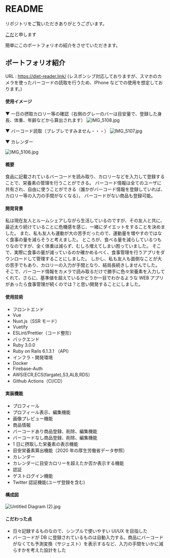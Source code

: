 # README

リポジトリをご覧いただきありがとうございます。

[こだ](https://twitter.com/koda_program)と申します

簡単にこのポートフォリオの紹介をさせていただきます。

## ポートフォリオ紹介

URL : https://diet-reader.link/
(レスポンシブ対応しておりますが、スマホのカメラを使ったバーコードの読取を行うため、IPhone などでの使用を想定しております。)

#### 使用イメージ

▼ 一日の摂取カロリー等の確認（右側のグレーのバーは目安量で、登録した身長、体重、年齢などから算出されます）
![IMG_5108.jpg](https://qiita-image-store.s3.ap-northeast-1.amazonaws.com/0/1263304/e2746c2c-9a32-ae84-af50-0bc80b066e21.jpeg)

▼ バーコード読取（ブレブレですみません・・・）
![IMG_5107.jpg](https://qiita-image-store.s3.ap-northeast-1.amazonaws.com/0/1263304/a9df2f9b-004f-3728-1488-1402a81be63d.jpeg)

▼ カレンダー

![IMG_5106.jpg](https://qiita-image-store.s3.ap-northeast-1.amazonaws.com/0/1263304/d636eaf2-295d-e2e7-184a-de8eb935d06e.jpeg)

#### 概要

食品に記載されているバーコードを読み取り、カロリーなどを入力して登録することで、栄養素の管理を行うことができる。
バーコード情報は全てのユーザに共有され、自由に使うことができる（誰かがバーコード情報を登録していれば、カロリー等の入力の手間がなくなる）。
バーコードがない商品も登録可能。

#### 開発背景

私は現在友人とルームシェアしながら生活しているのですが、その友人と共に、最近太り続けていることに危機感を感じ、一緒にダイエットをすることを決めました。
また、私も友人も運動が大の苦手だったので、運動量を増やすのではなく食事の量を減らそうと考えました。
ところが、食べる量を減らしているつもりなのですが、全く体重は減らず、むしろ増えてしまい困っていました。
そこで、実際に食事の量が減っているのか確かめるべく、食事管理を行うアプリをダウンロードして管理することにしました。
しかし、私も友人も面倒なことが大の苦手でもあり、カロリーの入力が手間となり、結局長続きしませんでした。
そこで、バーコード情報をカメラで読み取るだけで勝手に色々栄養素を入力してくれて、さらに、基準値を超えているかどうか一目でわかるような WEB アプリがあったら食事管理が続くのでは？と思い開発することにしました。

#### 使用技術

- フロントエンド
- Vue
- Nuxt.js（SSR モード）
- Vuetify
- ESLint/Prettier（コード整形）
- バックエンド
- Ruby 3.0.0
- Ruby on Rails 6.1.3.1 （API）
- インフラ・開発環境
- Docker
- Firebase-Auth
- AWS(ECR,ECS(fargate),S3,ALB,RDS）
- Github Actions（CI/CD）

#### 実装機能

- プロフィール
- プロフィール表示、編集機能
- 画像プレビュー機能
- 商品情報
- バーコードあり商品登録、削除、編集機能
- バーコードなし商品登録、削除、編集機能
- 1 日に摂取した栄養素の表示機能
- 目安栄養素算出機能（2020 年の厚生労働省データ参照）
- カレンダー
- カレンダーに目安カロリーを超えたか否か表示する機能
- 認証
- ゲストログイン機能
- Twitter 認証機能(ユーザ登録を含む)

#### 構成図

![Untitled Diagram (2).jpg](https://qiita-image-store.s3.ap-northeast-1.amazonaws.com/0/1263304/e7870686-a422-d24e-fd27-1e2f6e56a459.jpeg)

#### こだわった点

- 日々記録するものなので、シンプルで使いやすい UI/UX を目指した
- バーコードが DB に登録されているものは自動入力する。商品にバーコードがなくても予測変換（サジェスト）を表示するなど、入力の手間をいかに減らすかを考えた設計をした
